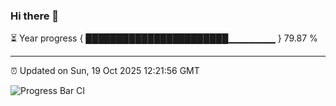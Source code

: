### Hi there 👋

⏳ Year progress { ███████████████████████▁▁▁▁▁▁▁ } 79.87 %

---

⏰ Updated on Sun, 19 Oct 2025 12:21:56 GMT

![Progress Bar CI](https://github.com/code-lakshay/GitHub-Actions-Demo/workflows/Progress%20Bar%20CI/badge.svg)
